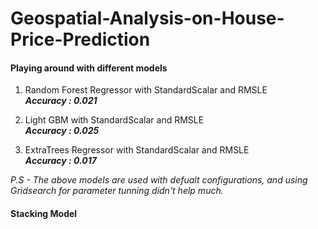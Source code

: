 # Geospatial-Analysis-on-House-Price-Prediction



#### Playing around with different models

1. Random Forest Regressor with StandardScalar and RMSLE <br>
***Accuracy : 0.021***

2. Light GBM with StandardScalar and RMSLE <br>
***Accuracy : 0.025***

3. ExtraTrees Regressor with StandardScalar and RMSLE <br>
***Accuracy : 0.017***

*P.S - The above models are used with defualt configurations, and using Gridsearch for parameter tunning
didn't help much.* 

#### Stacking Model
